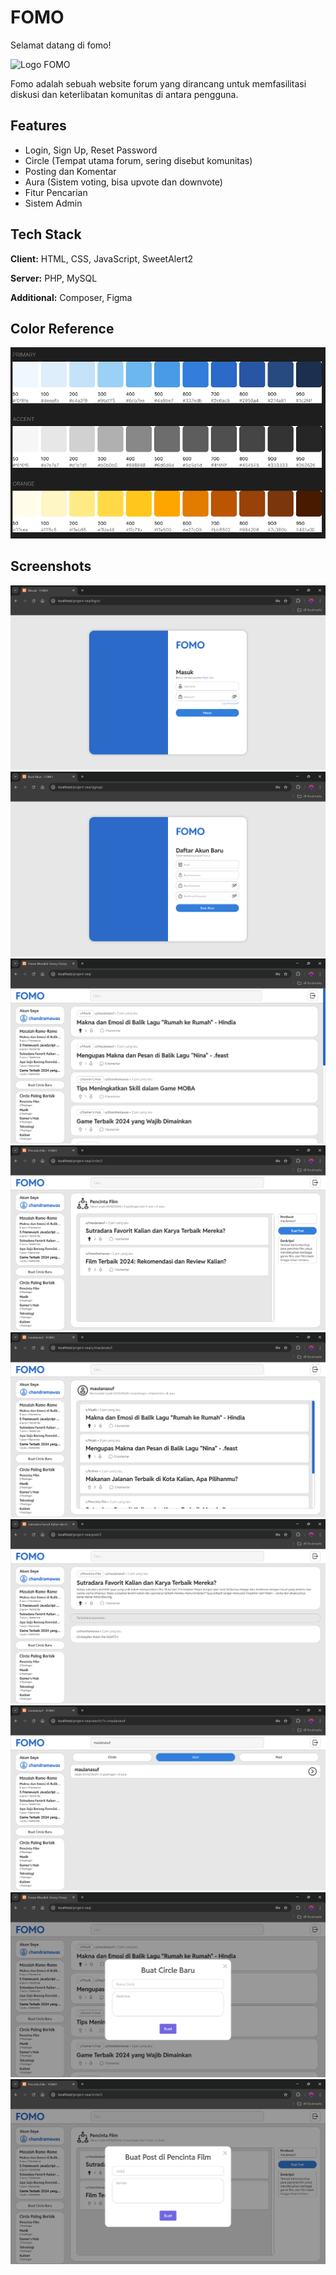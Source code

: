 # FOMO
Selamat datang di fomo!

![Logo FOMO](https://via.placeholder.com/468x300?text=Logo+fomo)

Fomo adalah sebuah website forum yang dirancang untuk memfasilitasi diskusi dan keterlibatan komunitas di antara pengguna.

## Features

- Login, Sign Up, Reset Password
- Circle (Tempat utama forum, sering disebut komunitas)
- Posting dan Komentar
- Aura (Sistem voting, bisa upvote dan downvote)
- Fitur Pencarian
- Sistem Admin

## Tech Stack

**Client:** HTML, CSS, JavaScript, SweetAlert2

**Server:** PHP, MySQL

**Additional:** Composer, Figma
## Color Reference

![Color Reference](screenshot/Color.png)


## Screenshots

![Login Page](screenshot/loginpage.png)
![Sign Up Page](screenshot/signuppage.png)
![Home Page](screenshot/Homepage.png)
![Circle Page](screenshot/Circlepage.png)
![User Page](screenshot/Userpage.png)
![Post Page](screenshot/Postpage.png)
![Search Page](screenshot/Searchpage.png)
![Create Circle Form](screenshot/createcircleform.png)
![Create Post Form](screenshot/createpostform.png)